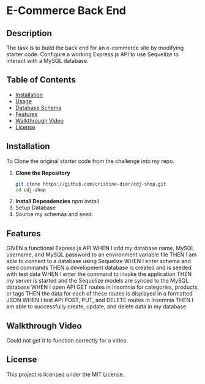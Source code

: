 # E-Commerce Back End

## Description
The task is to build the back end for an e-commerce site by modifying starter code. Configure a working Express.js API to use Sequelize to interact with a MySQL database.

## Table of Contents
- [Installation](#installation)
- [Usage](#usage)
- [Database Schema](#database-schema)
- [Features](#features)
- [Walkthrough Video](#walkthrough-video)
- [License](#license)

## Installation
To Clone the original starter code from the challenge into my repo.

1. **Clone the Repository**
   ```bash
   git clone https://github.com/cristine-dior/cdj-shop.git
   cd cdj-shop
2. **Install Dependencies**
   npm install
3. Setup Database
4. Source my schemas and seed.


## Features
GIVEN a functional Express.js API
WHEN I add my database name, MySQL username, and MySQL password to an environment variable file
THEN I am able to connect to a database using Sequelize
WHEN I enter schema and seed commands
THEN a development database is created and is seeded with test data
WHEN I enter the command to invoke the application
THEN my server is started and the Sequelize models are synced to the MySQL database
WHEN I open API GET routes in Insomnia for categories, products, or tags
THEN the data for each of these routes is displayed in a formatted JSON
WHEN I test API POST, PUT, and DELETE routes in Insomnia
THEN I am able to successfully create, update, and delete data in my database

## Walkthrough Video
Could not get it to function correctly for a video.

## License
This project is licensed under the MIT License.
